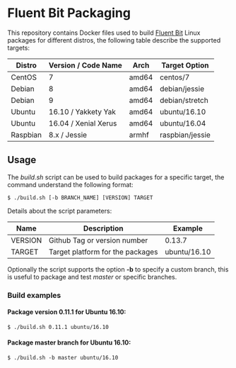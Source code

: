 # Fluent Bit Packaging

This repository contains Docker files used to build [Fluent Bit](http://fluentbit.io) Linux packages for different distros, the following table describe the supported targets:

| Distro       |   Version / Code Name  | Arch   | Target Option           |
|--------------|------------------------|--------|-------------------------|
| CentOS       |   7                    | amd64  | centos/7                |
| Debian       |   8                    | amd64  | debian/jessie           |
| Debian       |   9                    | amd64  | debian/stretch          |
| Ubuntu       |   16.10 / Yakkety Yak  | amd64  | ubuntu/16.10            |
| Ubuntu       |   16.04 / Xenial Xerus | amd64  | ubuntu/16.04            |
| Raspbian     |   8.x / Jessie         | armhf  | raspbian/jessie         |

## Usage

The _build.sh_ script can be used to build packages for a specific target, the command understand the following format:

```
$ ./build.sh [-b BRANCH_NAME] [VERSION] TARGET
```

Details about the script parameters:

| Name        | Description                  | Example                |
|-------------|------------------------------|------------------------|
| VERSION     | Github Tag or version number | 0.13.7                 |
| TARGET      | Target platform for the packages | ubuntu/16.10   |

Optionally the script supports the option __-b__ to specify a custom branch, this is useful to package and test _master_ or specific branches.

### Build examples

#### Package version 0.11.1 for Ubuntu 16.10:

```
$ ./build.sh 0.11.1 ubuntu/16.10
```

#### Package master branch for Ubuntu 16.10:

```
$ ./build.sh -b master ubuntu/16.10
```
